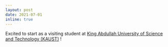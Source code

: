 ```yaml
---
layout: post
date: 2021-07-01 
inline: true
---
```


Excited to start as a visiting student at [King Abdullah University of Science and Technology (KAUST)][kaust] ! 

[kaust]: https://wwwkaust.edu.sa/en 
